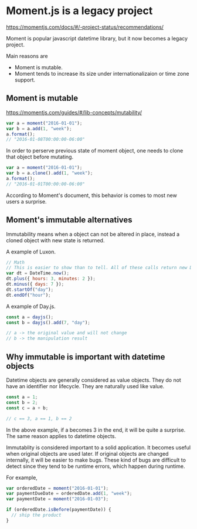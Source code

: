 # Moment.js is a legacy project

https://momentjs.com/docs/#/-project-status/recommendations/

Moment is popular javascript datetime library, but it now becomes a legacy project.

Main reasons are

- Moment is mutable.
- Moment tends to increase its size under internationalizaion or time zone support.

## Moment is mutable

https://momentjs.com/guides/#/lib-concepts/mutability/

```javascript
var a = moment("2016-01-01");
var b = a.add(1, "week");
a.format();
// "2016-01-08T00:00:00-06:00"
```

In order to perserve previous state of moment object, one needs to clone that object before mutating.

```javascript
var a = moment("2016-01-01");
var b = a.clone().add(1, "week");
a.format();
// "2016-01-01T00:00:00-06:00"
```

According to Moment's document, this behavior is comes to most new users a surprise.

## Moment's immutable alternatives

Immutability means when a object can not be altered in place, instead a cloned object with new state is returned.

A example of Luxon.

```javascript
// Math
// This is easier to show than to tell. All of these calls return new DateTime instances:
var dt = DateTime.now();
dt.plus({ hours: 3, minutes: 2 });
dt.minus({ days: 7 });
dt.startOf("day");
dt.endOf("hour");
```

A example of Day.js.

```javascript
const a = dayjs();
const b = dayjs().add(7, "day");

// a -> the original value and will not change
// b -> the manipulation result
```

## Why immutable is important with datetime objects

Datetime objects are generally considered as value objects.
They do not have an identifier nor lifecycle. They are naturally used like value.

```javascript
const a = 1;
const b = 2;
const c = a + b;

// c == 3, a == 1, b == 2
```

In the above example, if a becomes 3 in the end, it will be quite a surprise.
The same reason applies to datetime objects.

Immutablity is considered important to a solid application.
It becomes useful when original objects are used later.
If original objects are changed internally, it will be easier to make bugs.
These kind of bugs are difficult to detect since they tend to be runtime errors,
which happen during runtime.

For example,

```javascript
var orderedDate = moment("2016-01-01");
var paymentDueDate = orderedDate.add(1, "week");
var paymentDate = moment("2016-01-03");

if (orderedDate.isBefore(paymentDate)) {
  // ship the product
}
```
